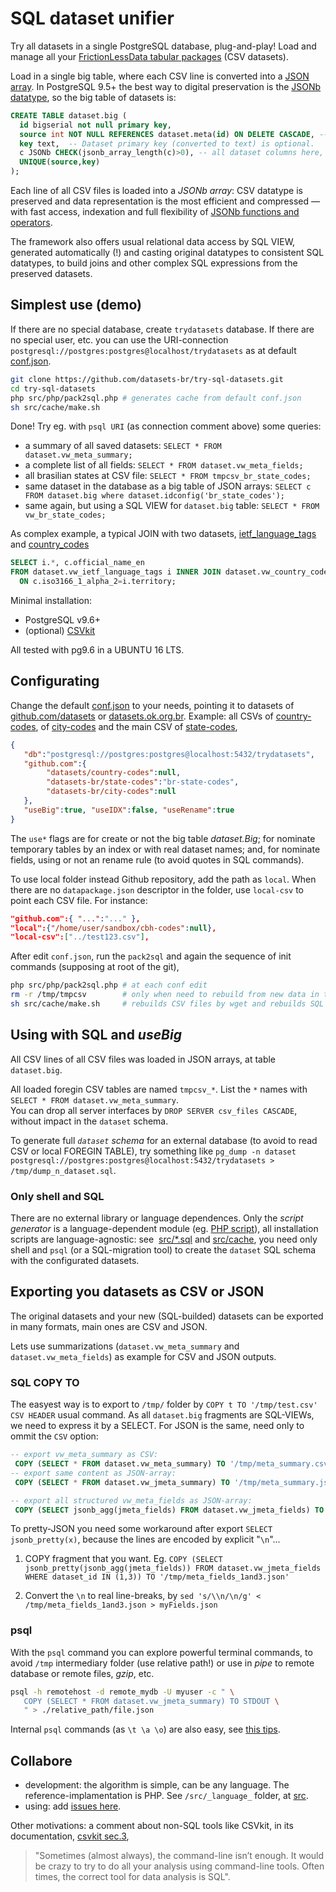 # SQL dataset unifier

Try all datasets in a single PostgreSQL database, plug-and-play! Load and manage all your [FrictionLessData tabular packages](http://specs.frictionlessdata.io/tabular-data-package/) (CSV datasets).

Load in a single big table, where each CSV line is converted into a [JSON array](https://specs.frictionlessdata.io/tabular-data-resource/#json-tabular-data).
In PostgreSQL 9.5+ the best way to digital preservation is the [JSONb datatype](https://www.postgresql.org/docs/current/static/datatype-json.html), so the big table of datasets is:

```sql
CREATE TABLE dataset.big (
  id bigserial not null primary key,
  source int NOT NULL REFERENCES dataset.meta(id) ON DELETE CASCADE, -- Dataset ID and metadata.
  key text,  -- Dataset primary key (converted to text) is optional.
  c JSONb CHECK(jsonb_array_length(c)>0), -- all dataset columns here, as exact copy of CSV line!
  UNIQUE(source,key)
);
```

Each line of all CSV files is loaded into a *JSONb array*:  CSV datatype is preserved and data representation is the most efficient and compressed &mdash; with fast access, indexation and full flexibility of [JSONb functions and operators](https://www.postgresql.org/docs/current/static/functions-json.html).

The framework also offers usual relational data access by SQL VIEW, generated automatically (!) and casting original datatypes to consistent SQL datatypes, to build joins and other complex SQL expressions from the preserved datasets.

## Simplest use (demo)

If there are no special database, create `trydatasets` database. If there are no special user, etc. you can use the URI-connection `postgresql://postgres:postgres@localhost/trydatasets` as at default [conf.json](conf.json).

```sh
git clone https://github.com/datasets-br/try-sql-datasets.git
cd try-sql-datasets
php src/php/pack2sql.php # generates cache from default conf.json
sh src/cache/make.sh
```

Done!  Try eg. with `psql URI` (as connection comment above) some queries:
* a summary of all saved datasets: `SELECT * FROM dataset.vw_meta_summary;`
* a complete list of all fields:  `SELECT * FROM dataset.vw_meta_fields;`
* all brasilian states at CSV file: `SELECT * FROM tmpcsv_br_state_codes;`
* same dataset in the database as a big table of JSON arrays: `SELECT c FROM dataset.big where dataset.idconfig('br_state_codes');`
* same again, but using a SQL VIEW for `dataset.big` table: `SELECT * FROM vw_br_state_codes;`

As complex example, a typical JOIN with two datasets,  [ietf_language_tags](https://github.com/datasets/language-codes/blob/master/data/ietf-language-tags.csv) and [country_codes](https://github.com/datasets/country-codes/blob/master/data/country-codes.csv)

```sql
SELECT i.*, c.official_name_en
FROM dataset.vw_ietf_language_tags i INNER JOIN dataset.vw_country_codes c
  ON c.iso3166_1_alpha_2=i.territory;
```

Minimal installation:

* PostgreSQL v9.6+
* (optional) [CSVkit](csvkit.readthedocs.io)

All tested with pg9.6 in a UBUNTU 16 LTS.

## Configurating

Change the default [conf.json](conf.json) to your needs,
pointing it to datasets of [github.com/datasets](https://github.com/datasets) or [datasets.ok.org.br](http://datasets.ok.org.br). Example: all CSVs of [country-codes](https://github.com/datasets/country-codes), of [city-codes](https://github.com/datasets-br/city-codes) and the main CSV of [state-codes](https://github.com/datasets-br/state-codes),
```json
{
   "db":"postgresql://postgres:postgres@localhost:5432/trydatasets",
   "github.com":{
        "datasets/country-codes":null,
        "datasets-br/state-codes":"br-state-codes",
        "datasets-br/city-codes":null
   },
   "useBig":true, "useIDX":false, "useRename":true
}
```

The `use*` flags are for create or not the big table *dataset.Big*; for nominate temporary tables by an index or with real dataset names; and, for nominate fields, using or not an rename rule (to avoid quotes in SQL commands).

To use local folder instead Github repository, add the path as `local`. When there are no `datapackage.json` descriptor in the folder, use `local-csv` to point each CSV file. For instance:
```json
"github.com":{ "...":"..." },
"local":{"/home/user/sandbox/cbh-codes":null},
"local-csv":["../test123.csv"],
```

After edit `conf.json`, run the `pack2sql` and again the sequence of init commands (supposing at root of the git),

```sh
php src/php/pack2sql.php # at each conf edit
rm -r /tmp/tmpcsv        # only when need to rebuild from new data in the Web
sh src/cache/make.sh     # rebuilds CSV files by wget and rebuilds SQL
```

## Using with SQL and _useBig_

All CSV lines of all CSV files was loaded in JSON arrays, at table `dataset.big`.

All loaded foregin CSV tables are named `tmpcsv_*`. List the `*` names  with `SELECT * FROM dataset.vw_meta_summary`.<br>You can drop all server interfaces by `DROP SERVER csv_files CASCADE`, without impact in the `dataset` schema.

To generate full *`dataset` schema* for an external database (to avoid to read CSV or local FOREGIN TABLE), try something like `pg_dump -n dataset postgresql://postgres:postgres@localhost:5432/trydatasets > /tmp/dump_n_dataset.sql`.

### Only shell and SQL
There are no external library or language dependences. Only the *script generator* is a language-dependent module (eg. [PHP script](src/php)), all installation scripts are language-agnostic: see  [src/*.sql](src) and [src/cache](src/cache), you need only shell and `psql` (or a SQL-migration tool) to create the `dataset` SQL schema with the configurated datasets.

## Exporting you datasets as CSV or JSON
The original datasets and your new (SQL-builded) datasets can be exported in many formats, main ones are CSV and JSON.

Lets use summarizations (`dataset.vw_meta_summary` and `dataset.vw_meta_fields`) as example for CSV and JSON outputs.

### SQL COPY TO

The easyest way is to export to `/tmp/` folder by `COPY t TO '/tmp/test.csv' CSV HEADER` usual command. As all `dataset.big` fragments are SQL-VIEWs, we need to express it by a SELECT. For JSON is the same, need only to ommit the `CSV` option:

```sql
-- export vw_meta_summary as CSV:
 COPY (SELECT * FROM dataset.vw_meta_summary) TO '/tmp/meta_summary.csv' CSV HEADER;
-- export same content as JSON-array:
 COPY (SELECT * FROM dataset.vw_jmeta_summary) TO '/tmp/meta_summary.json';

-- export all structured vw_meta_fields as JSON-array:
 COPY (SELECT jsonb_agg(jmeta_fields) FROM dataset.vw_jmeta_fields) TO '/tmp/meta_fields.json';
```

To pretty-JSON you need some workaround after export `SELECT jsonb_pretty(x)`, because the lines are encoded by explicit "`\n`"...

1.   COPY fragment that you want. Eg. `COPY (SELECT jsonb_pretty(jsonb_agg(jmeta_fields)) FROM dataset.vw_jmeta_fields WHERE dataset_id IN (1,3)) TO '/tmp/meta_fields_1and3.json'`

2.  Convert the `\n` to real line-breaks, by `sed 's/\\n/\n/g' < /tmp/meta_fields_1and3.json > myFields.json`

### psql

With the `psql` command you can explore powerful terminal commands, to avoid `/tmp` intermediary folder (use relative path!) or use in *pipe* to remote database or remote files, *gzip*, etc.

```sh
psql -h remotehost -d remote_mydb -U myuser -c " \
   COPY (SELECT * FROM dataset.vw_jmeta_summary) TO STDOUT \
   " > ./relative_path/file.json
```

Internal `psql`  commands (as `\t \a \o`) are also easy, see [this tips](https://dba.stackexchange.com/a/160311/90651).


##  Collabore

* development: the algorithm is simple, can be any language. The reference-implamentation is PHP. See `/src/_language_` folder, at [src](src).
* using: add [issues here](https://github.com/datasets-br/try-sql-datasets/issues).

Other motivations: a comment about non-SQL tools like CSVkit, in its documentation, [csvkit sec.3](http://csvkit.readthedocs.io/en/1.0.2/tutorial/3_power_tools.html#csvsql-and-sql2csv-ultimate-power),

> "Sometimes (almost always), the command-line isn’t enough. It would be crazy to try to do all your analysis using command-line tools. Often times, the correct tool for data analysis is SQL".
